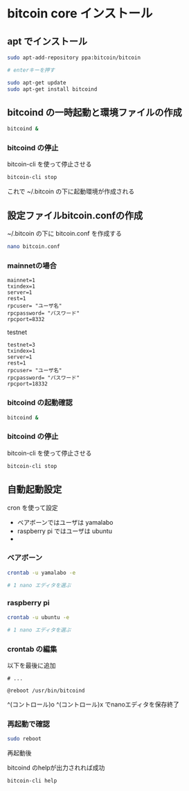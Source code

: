 # bitcoin core インストール

## apt でインストール

```bash
sudo apt-add-repository ppa:bitcoin/bitcoin

# enterキーを押す

sudo apt-get update
sudo apt-get install bitcoind
```

## bitcoind の一時起動と環境ファイルの作成

```bash
bitcoind &
```

### bitcoind の停止

bitcoin-cli を使って停止させる

```bash
bitcoin-cli stop
```

これで ~/.bitcoin の下に起動環境が作成される

## 設定ファイルbitcoin.confの作成

~/.bitcoin の下に bitcoin.conf を作成する

```bash
nano bitcoin.conf
```

### mainnetの場合

```
mainnet=1 
txindex=1  
server=1   
rest=1      
rpcuser= "ユーザ名"
rpcpassword= "パスワード"
rpcport=8332 
```

testnet

```
testnet=3
txindex=1  
server=1   
rest=1      
rpcuser= "ユーザ名"
rpcpassword= "パスワード"
rpcport=18332 
```

### bitcoind の起動確認

```bash
bitcoind &
```

### bitcoind の停止

bitcoin-cli を使って停止させる

```bash
bitcoin-cli stop
```


## 自動起動設定

cron を使って設定

* ベアボーンではユーザは yamalabo
* raspberry pi ではユーザは ubuntu
*

### ベアボーン

```bash
crontab -u yamalabo -e

# 1 nano エディタを選ぶ
```

### raspberry pi

```bash
crontab -u ubuntu -e

# 1 nano エディタを選ぶ
```

### crontab の編集

以下を最後に追加

```
# ...

@reboot /usr/bin/bitcoind
```

^(コントロール)o ^(コントロール)x でnanoエディタを保存終了

### 再起動で確認

```bash
sudo reboot
```

再起動後

bitcoind のhelpが出力されれば成功

```bash
bitcoin-cli help
```
